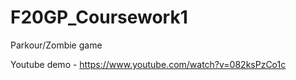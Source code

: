 # F20GP_Coursework1
Parkour/Zombie game

Youtube demo - https://www.youtube.com/watch?v=082ksPzCo1c

